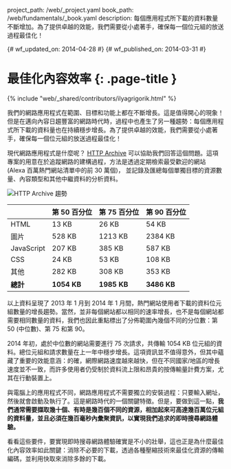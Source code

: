 project_path: /web/_project.yaml
book_path: /web/fundamentals/_book.yaml
description: 每個應用程式所下載的資料數量不斷增加。為了提供卓越的效能，我們需要從小處著手，確保每一個位元組的放送過程最佳化！

{# wf_updated_on: 2014-04-28 #}
{# wf_published_on: 2014-03-31 #}

# 最佳化內容效率 {: .page-title }

{% include "web/_shared/contributors/ilyagrigorik.html" %}



我們的網路應用程式在範圍、目標和功能上都在不斷增長。這是值得開心的現象！ 但是在邁向內容日趨豐富的網路時代時，過程中也產生了另一種趨勢：每個應用程式所下載的資料量也在持續穩步增長。為了提供卓越的效能，我們需要從小處著手，確保每一個位元組的放送過程最佳化！


現代網路應用程式是什麼呢？ [HTTP Archive](http://httparchive.org/) 可以協助我們回答這個問題。這項專案的用意在於追蹤網路的建構過程，方法是透過定期檢索最受歡迎的網站 (Alexa 百萬熱門網站清單中的前 30 萬個)， 並記錄及匯總每個單獨目標的資源數量、內容類型和其他中繼資料的分析資料。

<img src="images/http-archive-trends.png" class="center" alt="HTTP Archive 趨勢">

<table>
<thead>
  <tr>
    <th></th>
    <th>第 50 百分位</th>
    <th>第 75 百分位</th>
    <th>第 90 百分位</th>
  </tr>
</thead>
<tr>
  <td data-th="類型">HTML</td>
  <td data-th="50%">13 KB</td>
  <td data-th="75%">26 KB</td>
  <td data-th="90%">54 KB</td>
</tr>
<tr>
  <td data-th="類型">圖片</td>
  <td data-th="50%">528 KB</td>
  <td data-th="75%">1213 KB</td>
  <td data-th="90%">2384 KB</td>
</tr>
<tr>
  <td data-th="類型">JavaScript</td>
  <td data-th="50%">207 KB</td>
  <td data-th="75%">385 KB</td>
  <td data-th="90%">587 KB</td>
</tr>
<tr>
  <td data-th="類型">CSS</td>
  <td data-th="50%">24 KB</td>
  <td data-th="75%">53 KB</td>
  <td data-th="90%">108 KB</td>
</tr>
<tr>
  <td data-th="類型">其他</td>
  <td data-th="50%">282 KB</td>
  <td data-th="75%">308 KB</td>
  <td data-th="90%">353 KB</td>
</tr>
<tr>
  <td data-th="類型"><strong>總計</strong></td>
  <td data-th="50%"><strong>1054 KB</strong></td>
  <td data-th="75%"><strong>1985 KB</strong></td>
  <td data-th="90%"><strong>3486 KB</strong></td>
</tr>
</table>

以上資料呈現了 2013 年 1 月到 2014 年 1 月間，熱門網站使用者下載的資料位元組數量的增長趨勢。當然，並非每個網站都以相同的速率增長，也不是每個網站都需要相同數量的資料，我們也因此重點標出了分佈範圍內幾個不同的分位數：第 50 (中位數)、第 75 和第 90。

2014 年初，處於中位數的網站需要進行 75 次請求，共傳輸 1054 KB 位元組的資料。總位元組和請求數量在上一年中穩步增長。這項資訊並不值得意外，但其中蘊藏了重要的效能意涵：的確，網際網路速度越來越快，但在不同國家/地區的增長速度並不一致，而許多使用者仍受制於資料流上限和昂貴的按傳輸量計費方案，尤其在行動裝置上。

與電腦上的應用程式不同，網路應用程式不需要獨立的安裝過程：只要輸入網址，然後就會啟動及執行了。這是網路時代的一個關鍵特徵。但是，要做到這一點，**我們通常需要擷取幾十個、有時是幾百個不同的資源，相加起來可高達幾百萬位元組的資料量，並且必須在幾百毫秒內彙聚資訊，以實現我們追求的即時搜尋網路體驗。**

看看這些要件，要實現即時搜尋網路體驗確實是不小的壯舉，這也正是為什麼最佳化內容效率如此關鍵：消除不必要的下載，透過各種壓縮技術來最佳化資源的傳輸編碼，並利用快取來消除多餘的下載。



